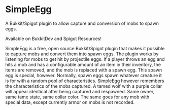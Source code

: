 # SimpleEgg
A Bukkit/Spigot plugin to allow capture and conversion of mobs to spawn eggs.

Available on BukkitDev and Spigot Resources!

SimpleEgg is a free, open source Bukkit/Spigot plugin that makes it possible to capture mobs and convert them into spawn eggs. The plugin works by listening for mobs to get hit by projectile eggs. If a player throws an egg and hits a mob and has a configurable amount of an item in their inventory, the items are removed, and the mob is replaced with a spawn egg. This spawn egg is special, however. Normally, spawn eggs spawn whatever creature it is for with a random pool of characteristics. SimpleEgg however remembers the characteristics of the mobs captured. A tamed wolf with a purple collar will appear identical after being captured and respawned. Same owner, same tame state, same collar color. The same goes for any mob with special data, except currently armor on mobs is not recorded.

